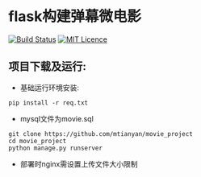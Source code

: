 # flask构建弹幕微电影

[![Build Status](https://travis-ci.org/mtianyan/hexoBlog-Github.svg?branch=master)](https://travis-ci.org/mtianyan/hexoBlog-Github)
[![MIT Licence](https://badges.frapsoft.com/os/mit/mit.svg?v=103)](https://opensource.org/licenses/mit-license.php)


## 项目下载及运行:

- 基础运行环境安装:

```
pip install -r req.txt
```
- mysql文件为movie.sql

```
git clone https://github.com/mtianyan/movie_project
cd movie_project
python manage.py runserver
```

- 部署时nginx需设置上传文件大小限制
